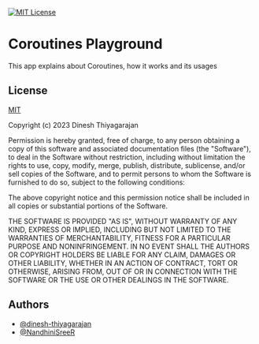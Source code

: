 
[![MIT License](https://img.shields.io/badge/License-MIT-green.svg)](https://choosealicense.com/licenses/mit/)


# Coroutines Playground

This app explains about Coroutines, how it works and its usages



## License

[MIT](https://choosealicense.com/licenses/mit/)

Copyright (c) 2023 Dinesh Thiyagarajan

Permission is hereby granted, free of charge, to any person obtaining a copy
of this software and associated documentation files (the "Software"), to deal
in the Software without restriction, including without limitation the rights
to use, copy, modify, merge, publish, distribute, sublicense, and/or sell
copies of the Software, and to permit persons to whom the Software is
furnished to do so, subject to the following conditions:

The above copyright notice and this permission notice shall be included in all
copies or substantial portions of the Software.

THE SOFTWARE IS PROVIDED "AS IS", WITHOUT WARRANTY OF ANY KIND, EXPRESS OR
IMPLIED, INCLUDING BUT NOT LIMITED TO THE WARRANTIES OF MERCHANTABILITY,
FITNESS FOR A PARTICULAR PURPOSE AND NONINFRINGEMENT. IN NO EVENT SHALL THE
AUTHORS OR COPYRIGHT HOLDERS BE LIABLE FOR ANY CLAIM, DAMAGES OR OTHER
LIABILITY, WHETHER IN AN ACTION OF CONTRACT, TORT OR OTHERWISE, ARISING FROM,
OUT OF OR IN CONNECTION WITH THE SOFTWARE OR THE USE OR OTHER DEALINGS IN THE
SOFTWARE.

## Authors

- [@dinesh-thiyagarajan](https://github.com/dinesh-thiyagarajan)
- [@NandhiniSreeR](https://github.com/NandhiniSreeR)

